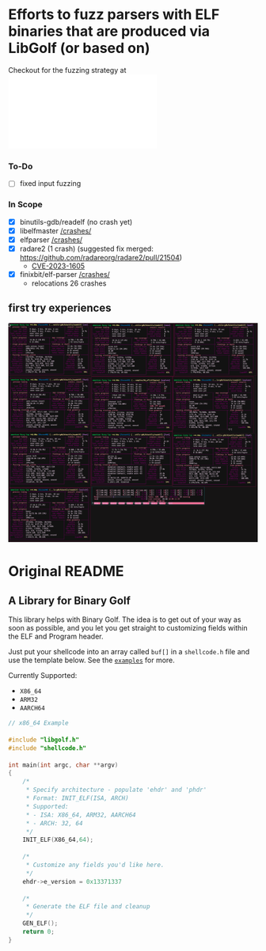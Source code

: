 # Efforts to fuzz parsers with ELF binaries that are produced via LibGolf (or based on)

Checkout for the fuzzing strategy at ![oof.c](./examples/04_afl/oof.c)
### To-Do
- [ ] fixed input fuzzing 
### In Scope

- [x] binutils-gdb/readelf (no crash yet)
- [x] libelfmaster [/crashes/](./libelfmaster_findings/libelfmaster_crashes/)
- [x] elfparser [/crashes/](./elfparser_findings/crashes/)
- [x] radare2 (1 crash) (suggested fix merged: https://github.com/radareorg/radare2/pull/21504)
	- [CVE-2023-1605](https://cve.mitre.org/cgi-bin/cvename.cgi?name=CVE-2023-1605)
- [x] finixbit/elf-parser [/crashes/](./finixbit_findings/crashes/)
	- relocations 26 crashes 

## first try experiences

![sc-main](./examples/04_afl/screenshots/first-run.png)


# Original README
## A Library for Binary Golf

This library helps with Binary Golf. The idea is to get out of your way as soon as possible, and you let you get straight to customizing fields within the ELF and Program header.

Just put your shellcode into an array called `buf[]` in a `shellcode.h` file and use the template below. See the [`examples`](./examples) for more.

Currently Supported:
* `X86_64`
* `ARM32`
* `AARCH64`

```c
// x86_64 Example

#include "libgolf.h"
#include "shellcode.h"

int main(int argc, char **argv)
{
    /*
     * Specify architecture - populate 'ehdr' and 'phdr'
     * Format: INIT_ELF(ISA, ARCH)
     * Supported:
     * - ISA: X86_64, ARM32, AARCH64
     * - ARCH: 32, 64
     */
    INIT_ELF(X86_64,64);

    /*
     * Customize any fields you'd like here.
     */
    ehdr->e_version = 0x13371337

    /*
     * Generate the ELF file and cleanup
     */
    GEN_ELF();
    return 0;
}
```
